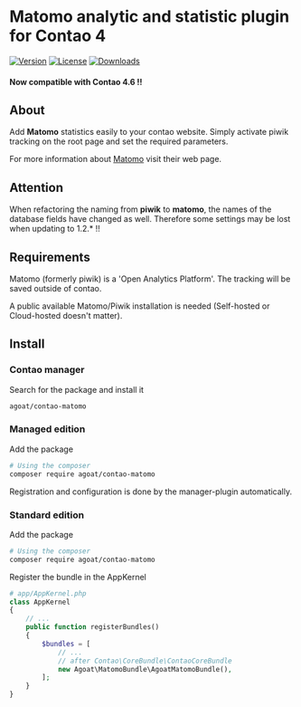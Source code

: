# Matomo analytic and statistic plugin for Contao 4

[![Version](https://img.shields.io/packagist/v/agoat/contao-piwikanalytics.svg?style=flat-square)](http://packagist.org/packages/agoat/contao-piwikanalytics)
[![License](https://img.shields.io/packagist/l/agoat/contao-piwikanalytics.svg?style=flat-square)](http://packagist.org/packages/agoat/contao-piwikanalytics)
[![Downloads](https://img.shields.io/packagist/dt/agoat/contao-piwikanalytics.svg?style=flat-square)](http://packagist.org/packages/agoat/contao-piwikanalytics)

#### Now compatible with Contao 4.6 !!

## About
Add **Matomo** statistics easily to your contao website. Simply activate piwik tracking on the root page and set the required parameters.

For more information about [Matomo] visit their web page.

[Matomo]: https://matomo.org/

## Attention
When refactoring the naming from **piwik** to **matomo**, the names of the database fields have changed as well. Therefore some settings may be lost when updating to 1.2.* !!

## Requirements
Matomo (formerly piwik) is a 'Open Analytics Platform'. The tracking will be saved outside of contao.

A public available Matomo/Piwik installation is needed (Self-hosted or Cloud-hosted doesn't matter).

## Install
### Contao manager
Search for the package and install it
```bash
agoat/contao-matomo
```

### Managed edition
Add the package
```bash
# Using the composer
composer require agoat/contao-matomo
```
Registration and configuration is done by the manager-plugin automatically.

### Standard edition
Add the package
```bash
# Using the composer
composer require agoat/contao-matomo
```
Register the bundle in the AppKernel
```php
# app/AppKernel.php
class AppKernel
{
    // ...
    public function registerBundles()
    {
        $bundles = [
            // ...
            // after Contao\CoreBundle\ContaoCoreBundle
            new Agoat\MatomoBundle\AgoatMatomoBundle(),
        ];
    }
}
```
